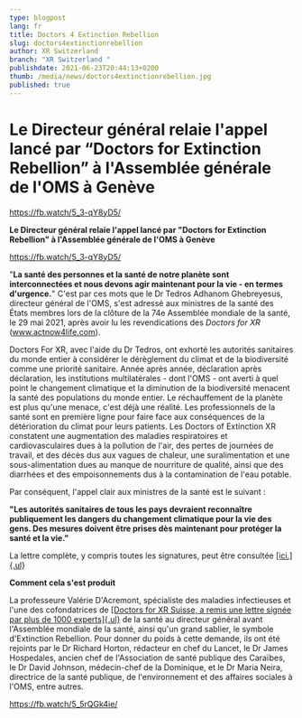 ```yaml
---
type: blogpost
lang: fr
title: Doctors 4 Extinction Rebellion
slug: doctors4extinctionrebellion
author: XR Switzerland
branch: "XR Switzerland "
publishdate: 2021-06-23T20:44:13+0200
thumb: /media/news/doctors4extinctionrebellion.jpg
published: true
---
```

# **Le Directeur général relaie l'appel lancé par “Doctors for Extinction Rebellion” à l'Assemblée générale de l'OMS à Genève**

https://fb.watch/5_3-qY8yD5/

**Le Directeur général relaie l\'appel lancé par "Doctors for Extinction Rebellion" à l\'Assemblée générale de l\'OMS à Genève**

https://fb.watch/5_3-qY8yD5/

\"**La santé des personnes et la santé de notre planète sont interconnectées et nous devons agir maintenant pour la vie - en termes d\'urgence.**\" C\'est par ces mots que le Dr Tedros Adhanom Ghebreyesus, directeur général de l\'OMS, s\'est adressé aux ministres de la santé des États membres lors de la clôture de la 74e Assemblée mondiale de la santé, le 29 mai 2021, après avoir lu les revendications des *Doctors for XR* (www.actnow4life.com).

Doctors For XR, avec l\'aide du Dr Tedros, ont exhorté les autorités sanitaires du monde entier à considérer le dérèglement du climat et de la biodiversité comme une priorité sanitaire. Année après année, déclaration après déclaration, les institutions multilatérales - dont l\'OMS - ont averti à quel point le changement climatique et la diminution de la biodiversité menacent la santé des populations du monde entier. Le réchauffement de la planète est plus qu\'une menace, c\'est déjà une réalité. Les professionnels de la santé sont en première ligne pour faire face aux conséquences de la détérioration du climat pour leurs patients. Les Doctors of Extinction XR constatent une augmentation des maladies respiratoires et cardiovasculaires dues à la pollution de l\'air, des pertes de journées de travail, et des décès dus aux vagues de chaleur, une suralimentation et une sous-alimentation dues au manque de nourriture de qualité, ainsi que des diarrhées et des empoisonnements dus à la contamination de l\'eau potable.

Par conséquent, l\'appel clair aux ministres de la santé est le suivant :

**\"Les autorités sanitaires de tous les pays devraient reconnaître publiquement les dangers du changement climatique pour la vie des gens. Des mesures doivent être prises dès maintenant pour protéger la santé et la vie.\"**

La lettre complète, y compris toutes les signatures, peut être consultée [[ici.]{.ul}](https://actnow4life.com)

**Comment cela s\'est produit**

La professeure Valérie D\'Acremont, spécialiste des maladies infectieuses et l\'une des cofondatrices de [[Doctors for XR Suisse, a remis une lettre signée par plus de 1000 experts]{.ul}](https://actnow4life.com) de la santé au directeur général avant l\'Assemblée mondiale de la santé, ainsi qu\'un grand sablier, le symbole d'Extinction Rebellion. Pour donner du poids à cette demande, ils ont été rejoints par le Dr Richard Horton, rédacteur en chef du Lancet, le Dr James Hospedales, ancien chef de l\'Association de santé publique des Caraïbes, le Dr David Johnson, médecin-chef de la Dominique, et le Dr Maria Neira, directrice de la santé publique, de l\'environnement et des affaires sociales à l\'OMS, entre autres.

https://fb.watch/5_5rQGk4ie/
